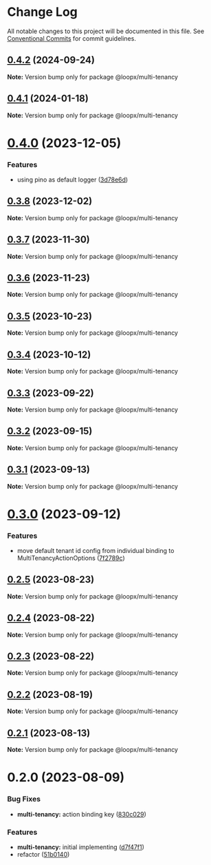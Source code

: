 # Change Log

All notable changes to this project will be documented in this file.
See [Conventional Commits](https://conventionalcommits.org) for commit guidelines.

## [0.4.2](https://github.com/betaly/loopx/compare/@loopx/multi-tenancy@0.4.1...@loopx/multi-tenancy@0.4.2) (2024-09-24)

**Note:** Version bump only for package @loopx/multi-tenancy





## [0.4.1](https://github.com/betaly/loopx/compare/@loopx/multi-tenancy@0.4.0...@loopx/multi-tenancy@0.4.1) (2024-01-18)

**Note:** Version bump only for package @loopx/multi-tenancy





# [0.4.0](https://github.com/betaly/loopx/compare/@loopx/multi-tenancy@0.3.8...@loopx/multi-tenancy@0.4.0) (2023-12-05)


### Features

* using pino as default logger ([3d78e6d](https://github.com/betaly/loopx/commit/3d78e6d5fa9e3a356a24263365aeeecfb0bc3fe9))





## [0.3.8](https://github.com/betaly/loopx/compare/@loopx/multi-tenancy@0.3.7...@loopx/multi-tenancy@0.3.8) (2023-12-02)

**Note:** Version bump only for package @loopx/multi-tenancy





## [0.3.7](https://github.com/betaly/loopx/compare/@loopx/multi-tenancy@0.3.6...@loopx/multi-tenancy@0.3.7) (2023-11-30)

**Note:** Version bump only for package @loopx/multi-tenancy





## [0.3.6](https://github.com/betaly/loopx/compare/@loopx/multi-tenancy@0.3.5...@loopx/multi-tenancy@0.3.6) (2023-11-23)

**Note:** Version bump only for package @loopx/multi-tenancy





## [0.3.5](https://github.com/betaly/loopx/compare/@loopx/multi-tenancy@0.3.4...@loopx/multi-tenancy@0.3.5) (2023-10-23)

**Note:** Version bump only for package @loopx/multi-tenancy





## [0.3.4](https://github.com/betaly/loopx/compare/@loopx/multi-tenancy@0.3.3...@loopx/multi-tenancy@0.3.4) (2023-10-12)

**Note:** Version bump only for package @loopx/multi-tenancy





## [0.3.3](https://github.com/betaly/loopx/compare/@loopx/multi-tenancy@0.3.2...@loopx/multi-tenancy@0.3.3) (2023-09-22)

**Note:** Version bump only for package @loopx/multi-tenancy





## [0.3.2](https://github.com/betaly/loopx/compare/@loopx/multi-tenancy@0.3.1...@loopx/multi-tenancy@0.3.2) (2023-09-15)

**Note:** Version bump only for package @loopx/multi-tenancy





## [0.3.1](https://github.com/betaly/loopx/compare/@loopx/multi-tenancy@0.3.0...@loopx/multi-tenancy@0.3.1) (2023-09-13)

**Note:** Version bump only for package @loopx/multi-tenancy





# [0.3.0](https://github.com/betaly/loopx/compare/@loopx/multi-tenancy@0.2.5...@loopx/multi-tenancy@0.3.0) (2023-09-12)


### Features

* move default tenant id config from individual binding to MultiTenancyActionOptions ([7f2789c](https://github.com/betaly/loopx/commit/7f2789c4f942584f8b50958b6d05e6611b370331))





## [0.2.5](https://github.com/betaly/loopx/compare/@loopx/multi-tenancy@0.2.4...@loopx/multi-tenancy@0.2.5) (2023-08-23)

**Note:** Version bump only for package @loopx/multi-tenancy





## [0.2.4](https://github.com/betaly/loopx/compare/@loopx/multi-tenancy@0.2.3...@loopx/multi-tenancy@0.2.4) (2023-08-22)

**Note:** Version bump only for package @loopx/multi-tenancy





## [0.2.3](https://github.com/betaly/loopx/compare/@loopx/multi-tenancy@0.2.2...@loopx/multi-tenancy@0.2.3) (2023-08-22)

**Note:** Version bump only for package @loopx/multi-tenancy





## [0.2.2](https://github.com/betaly/loopx/compare/@loopx/multi-tenancy@0.2.1...@loopx/multi-tenancy@0.2.2) (2023-08-19)

**Note:** Version bump only for package @loopx/multi-tenancy





## [0.2.1](https://gitr.net/betaly/loopx/compare/@loopx/multi-tenancy@0.2.0...@loopx/multi-tenancy@0.2.1) (2023-08-13)

**Note:** Version bump only for package @loopx/multi-tenancy





# 0.2.0 (2023-08-09)


### Bug Fixes

* **multi-tenancy:** action binding key ([830c029](https://gitr.net/betaly/loopx/commits/830c0297292d18bf70bf3fb2b099055b9ddcf5b3))


### Features

* **multi-tenancy:** initial implementing ([d7f47f1](https://gitr.net/betaly/loopx/commits/d7f47f11a1fdc6466ad47c7dbef0f5f67b9d3ecc))
* refactor ([51b0140](https://gitr.net/betaly/loopx/commits/51b0140944986ba05321427834bf8027b3c90420))

